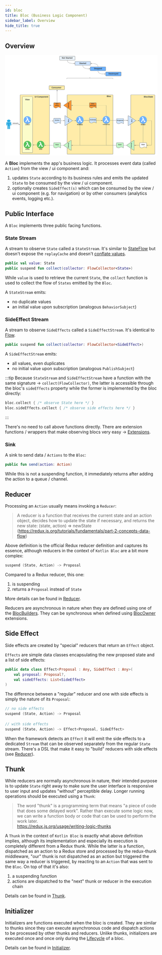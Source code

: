 ```yaml
---
id: bloc
title: Bloc (Business Logic Component)
sidebar_label: Overview
hide_title: true
---
```


## Overview

![Bloc Architecture - Details](../../../static/img/Bloc%20Architecture%20-%20Bloc%20Details.svg)


A **Bloc** implements the app's business logic. It processes event data (called `Action`) from the view / ui component and:
1. updates `State` according to its business rules and emits the updated `State` to be consumed by the view / ui component.
2. optionally creates `SideEffect(s)` which can be consumed by the view / ui component (e.g. for navigation) or by other consumers (analytics events, logging etc.).

## Public Interface

A `Bloc` implements three public facing functions.

### State Stream

A stream to observe `State` called a `StateStream`. It's similar to [StateFlow](https://kotlin.github.io/kotlinx.coroutines/kotlinx-coroutines-core/kotlinx.coroutines.flow/-state-flow/) but doesn't expose the `replayCache` and doesn't [conflate values](https://kotlinlang.org/api/kotlinx.coroutines/kotlinx-coroutines-core/kotlinx.coroutines.flow/conflate.html).

```kotlin
public val value: State
public suspend fun collect(collector: FlowCollector<State>)
```

While `value` is used to retrieve the current `State`, the `collect` function is used to collect the flow of `States` emitted by the `Bloc`. 

A `StateStream` emits:
- no duplicate values
- an initial value upon subscription (analogous `BehaviorSubject`)

### SideEffect Stream

A stream to observe `SideEffects` called a `SideEffectStream`. It's identical to [Flow](https://kotlin.github.io/kotlinx.coroutines/kotlinx-coroutines-core/kotlinx.coroutines.flow/-flow/).


```kotlin
public suspend fun collect(collector: FlowCollector<SideEffect>)
```

A `SideEffectStream` emits:
- all values, even duplicates
- no initial value upon subscription (analogous `PublishSubject`)

:::tip
Because `StateStream` and `SideEffectStream` have a function with the same signature -> `collect(FlowCollector)`, the latter is accessible through the bloc's `sideEffects` property while the former is implemented by the bloc directly:
```kotlin
bloc.collect { /* observe State here */ }
bloc.sideEffects.collect { /* observe side effects here */ }
```
:::

There's no need to call above functions directly. There are extension functions / wrappers that make observing blocs very easy -> [Extensions](../extensions/overview).

### Sink

A sink to send data / `Actions` to the `Bloc`:

```kotlin
public fun send(action: Action)
```

While this is not a suspending function, it immediately returns after adding the action to a queue / channel.

## Reducer

Processing an `Action` usually means invoking a `Reducer`:
> A reducer is a function that receives the current state and an action object, decides how to update the state if necessary, and returns the new state: (state, action) => newState  
(https://redux.js.org/tutorials/fundamentals/part-2-concepts-data-flow)

Above definition is the official Redux reducer definition and captures its essence, although reducers in the context of `Kotlin Bloc` are a bit more complex: 

```kotlin
suspend (State, Action) -> Proposal
```

Compared to a Redux reducer, this one:
1. is suspending
2. returns a `Proposal` instead of `State`

More details can be found in [Reducer](./bloc/reducer).

Reducers are asynchronous in nature when they are defined using one of the [BlocBuilders](./bloc/bloc_builder). They can be synchronous when defined using [BlocOwner](./blocowner/bloc_owner) extensions.

## Side Effect

Side effects are created by "special" reducers that return an `Effect` object. 

`Effects` are simple data classes encapsulating the new proposed state and a list of side effects:

```kotlin
public data class Effect<Proposal : Any, SideEffect : Any>(
    val proposal: Proposal?,
    val sideEffects: List<SideEffect>
)
```

The difference between a "regular" reducer and one with side effects is simply the nature of its `Proposal`:

```kotlin
// no side effects
suspend (State, Action) -> Proposal

// with side effects
suspend (State, Action) -> Effect<Proposal, SideEffect>
```

When the framework detects an `Effect` it will emit the side effects to a dedicated `Stream` that can be observed separately from the regular `State` stream. There's a DSL that make it easy to "build" reducers with side effects (see [Reducer](./bloc/reducer)).

## Thunk

While reducers are normally asynchronous in nature, their intended purpose is to update `State` right away to make sure the user interface is responsive to user input and updates "without" perceptible delay.
Longer running operations should be executed using a `Thunk`:
>The word "thunk" is a programming term that means "a piece of code that does some delayed work". Rather than execute some logic now, we can write a function body or code that can be used to perform the work later.  
https://redux.js.org/usage/writing-logic-thunks

A `Thunk` in the context of `Kotlin Bloc` is exactly what above definition implies, although its implementation and especially its execution is completely different from a Redux thunk. While the latter is a function, dispatched as an action to a Redux store and processed by the redux-thunk middleware, "our" thunk is not dispatched as an action but triggered the same way a reducer is triggered, by reacting to an `Action` that was sent to the `Bloc`. On top of that it's also:
1. a suspending function
2. actions are dispatched to the "next" thunk or reducer in the execution chain

Details can be found in [Thunk](./bloc/thunk).

## Initializer

Initializers are functions executed when the bloc is created. They are similar to thunks since they can execute asynchronous code and dispatch actions to be processed by other thunks and reducers. Unlike thunks, initializers are executed once and once only during the [Lifecycle](./bloc/lifecycle) of a bloc.

Details can be found in [Initializer](./bloc/initializer).
